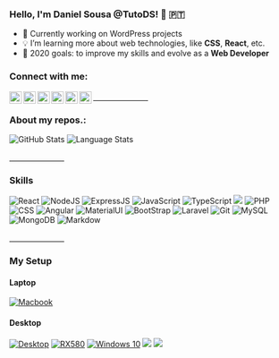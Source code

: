 ### Hello, I'm **Daniel Sousa** @TutoDS! 👋 🇵🇹

-   🔭 Currently working on WordPress projects
-   💡 I’m learning more about web technologies, like **CSS**, **React**, etc.
-   🥅 2020 goals: to improve my skills and evolve as a **Web Developer**

### Connect with me:

<p>
<!-- [<img align="left" alt="codeSTACKr.com" width="22px" src="https://raw.githubusercontent.com/iconic/open-iconic/master/svg/globe.svg" />][website] -->

[<img align="left" alt="Facebook" width="22px" src="https://cdn.jsdelivr.net/npm/simple-icons@v3/icons/facebook.svg" />][facebook]
[<img align="left" alt="Twitter" width="22px" src="https://cdn.jsdelivr.net/npm/simple-icons@v3/icons/twitter.svg" />][twitter]
[<img align="left" alt="LinkedIn" width="22px" src="https://cdn.jsdelivr.net/npm/simple-icons@v3/icons/linkedin.svg" />][linkedin]
[<img align="left" alt="Instagram" width="22px" src="https://cdn.jsdelivr.net/npm/simple-icons@v3/icons/instagram.svg" />][instagram]
[<img align="left" alt="YouTube" width="22px" src="https://cdn.jsdelivr.net/npm/simple-icons@v3/icons/youtube.svg" />][youtube]
[<img align="left" alt="GitLab" width="22px" src="https://cdn.jsdelivr.net/npm/simple-icons@v3/icons/gitlab.svg" />][gitlab]
</p>

[website]: https://daniel-sousa.com
[facebook]: https://facebook.com/tutods2014
[twitter]: https://twitter.com/tutods
[youtube]: https://youtube.com/tutods2014
[instagram]: https://instagram.com/tutods2014
[linkedin]: https://www.linkedin.com/in/daniel-sousa-tutods/
[gitlab]: https://gitlab.com/jdaniel.asousa

⎽⎽⎽⎽⎽⎽⎽

### About my repos.:

<img alt="GitHub Stats" src="https://github-readme-stats.vercel.app/api?username=TutoDS&show_icons=true&hide_border=true&theme=dark" />


<img alt="Language Stats" src="https://github-readme-stats.vercel.app/api/top-langs/?username=TutoDS&layout=compact&theme=dark&hide_border=true" />

⎽⎽⎽⎽⎽⎽⎽

### Skills

<p>
  <img src="https://img.shields.io/badge/react%20-%2320232a.svg?&style=for-the-badge&logo=react&logoColor=%2361DAFB" alt="React"/>
  <img src="https://img.shields.io/badge/node.js%20-%2343853D.svg?&style=for-the-badge&logo=node.js&logoColor=white" alt="NodeJS" />
  <img src="https://img.shields.io/badge/express.js%20-%23404d59.svg?&style=for-the-badge" alt="ExpressJS"/>
  <img src="https://img.shields.io/badge/javascript%20-%23323330.svg?&style=for-the-badge&logo=javascript&logoColor=%23F7DF1E" alt="JavaScript" />
  <img src="https://img.shields.io/badge/typescript%20-%23007ACC.svg?&style=for-the-badge&logo=typescript&logoColor=white" alt="TypeScript" />
  <img src="https://img.shields.io/badge/html5%20-%23E34F26.svg?&style=for-the-badge&logo=html5&logoColor=white" akt="HTML"/>
  <img src="https://img.shields.io/badge/php-%23777BB4.svg?&style=for-the-badge&logo=php&logoColor=white" alt="PHP"/>
  <img src="https://img.shields.io/badge/css3%20-%231572B6.svg?&style=for-the-badge&logo=css3&logoColor=white" alt="CSS"/>
  <img src="https://img.shields.io/badge/angular%20-%23DD0031.svg?&style=for-the-badge&logo=angular&logoColor=white" alt="Angular"/>
  <img src="https://img.shields.io/badge/material%20ui%20-%230081CB.svg?&style=for-the-badge&logo=material-ui&logoColor=white" alt="MaterialUI"/>
  <img src="https://img.shields.io/badge/bootstrap%20-%23563D7C.svg?&style=for-the-badge&logo=bootstrap&logoColor=white" alt="BootStrap"/>
  <img src="https://img.shields.io/badge/laravel%20-%23FF2D20.svg?&style=for-the-badge&logo=laravel&logoColor=white" alt="Laravel"/>
  <img src="https://img.shields.io/badge/git%20-%23F05033.svg?&style=for-the-badge&logo=git&logoColor=white" alt="Git"/>
  <img src="https://img.shields.io/badge/mysql-%2300f.svg?&style=for-the-badge&logo=mysql&logoColor=white" alt="MySQL" />
  <img src ="https://img.shields.io/badge/MongoDB-%234ea94b.svg?&style=for-the-badge&logo=mongodb&logoColor=white" alt="MongoDB"/>
  <img src="https://img.shields.io/badge/markdown-%23000000.svg?&style=for-the-badge&logo=markdown&logoColor=white" alt="Markdow"/>
</p>

⎽⎽⎽⎽⎽⎽⎽

### My Setup

#### Laptop

<p>
<a href="#"><img src="https://img.shields.io/badge/apple-macbook%20pro%2013%22-%23999999.svg?&style=for-the-badge&logo=apple&logoColor=white" alt="Macbook"></a>
</p>

#### Desktop

<p><a href="#"><img src="https://img.shields.io/badge/intel-core%20i5%209400F-%230071C5.svg?&style=for-the-badge&logo=intel&logoColor=white" alt="Desktop"></a> <a href="#"><img src="https://img.shields.io/badge/amd-Radeon%20RX%20580-%23ED1C24.svg?&style=for-the-badge&logo=amd&logoColor=white" alt="RX580"></a> <a href="#"><img src="https://img.shields.io/badge/windows-10-%230078D6.svg?&style=for-the-badge&logo=windows&logoColor=white" alt="Windows 10"></a> <a href="#"><img src="https://img.shields.io/badge/macOS-Catalina-blue?&style=for-the-badge&logo=apple&logoColor=white"></a> <a href="#"><img src="https://img.shields.io/badge/Linux-Linux%20Mint%20Cinnamon-%2343853D?&style=for-the-badge&logo=linux&logoColor=white"></a></p>
